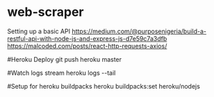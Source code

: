 # web-scraper

Setting up a basic API
https://medium.com/@purposenigeria/build-a-restful-api-with-node-js-and-express-js-d7e59c7a3dfb
https://malcoded.com/posts/react-http-requests-axios/

#Heroku Deploy
git push heroku master


#Watch logs stream
heroku logs --tail


#Setup for heroku buildpacks
heroku buildpacks:set heroku/nodejs